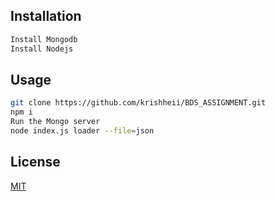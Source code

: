 ## Installation

```bash
Install Mongodb
Install Nodejs
```

## Usage

```bash
git clone https://github.com/krishheii/BDS_ASSIGNMENT.git
npm i
Run the Mongo server
node index.js loader --file=json

```


## License
[MIT](https://choosealicense.com/licenses/mit/)